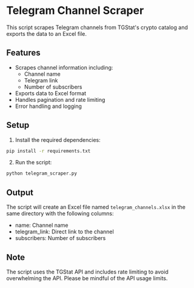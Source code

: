 # Telegram Channel Scraper

This script scrapes Telegram channels from TGStat's crypto catalog and exports the data to an Excel file.

## Features

- Scrapes channel information including:
  - Channel name
  - Telegram link
  - Number of subscribers
- Exports data to Excel format
- Handles pagination and rate limiting
- Error handling and logging

## Setup

1. Install the required dependencies:
```bash
pip install -r requirements.txt
```

2. Run the script:
```bash
python telegram_scraper.py
```

## Output

The script will create an Excel file named `telegram_channels.xlsx` in the same directory with the following columns:
- name: Channel name
- telegram_link: Direct link to the channel
- subscribers: Number of subscribers

## Note

The script uses the TGStat API and includes rate limiting to avoid overwhelming the API. Please be mindful of the API usage limits. 
